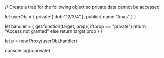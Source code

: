 // Create a trap for the following object so private data cannot be accessed 

let userObj = {
    private:{
        dob:"12/3/4"
    },
    public:{
        name:"Anas"
    }
}




let handler = {
    get:function(target, prop){
        if(prop == "private")
        return  "Access not granted"
        else
        return target.prop
    }
}

let p =  new Proxy(userObj,handler)

console.log(p.private)